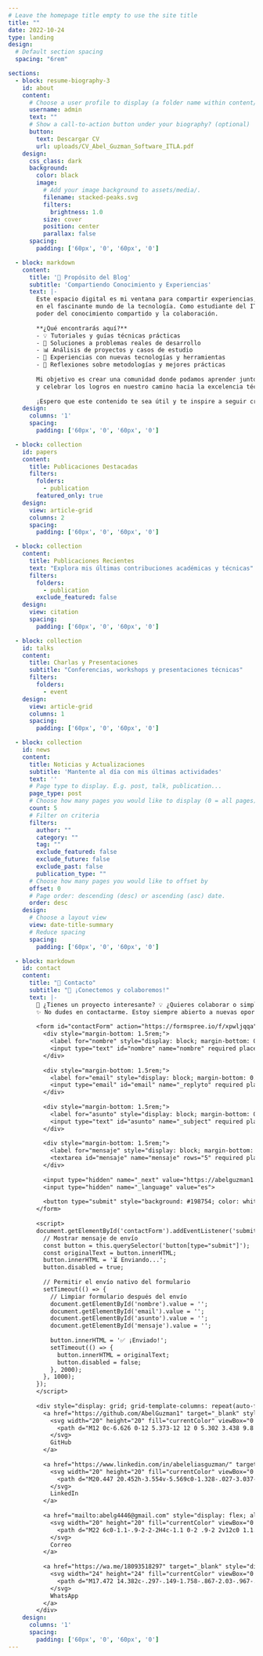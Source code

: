 ```yaml
---
# Leave the homepage title empty to use the site title
title: ""
date: 2022-10-24
type: landing
design:
  # Default section spacing
  spacing: "6rem"

sections:
  - block: resume-biography-3
    id: about
    content:
      # Choose a user profile to display (a folder name within content/authors/)
      username: admin
      text: ""
      # Show a call-to-action button under your biography? (optional)
      button:
        text: Descargar CV
        url: uploads/CV_Abel_Guzman_Software_ITLA.pdf
    design:
      css_class: dark
      background:
        color: black
        image:
          # Add your image background to assets/media/.
          filename: stacked-peaks.svg
          filters:
            brightness: 1.0
          size: cover
          position: center
          parallax: false
      spacing:
        padding: ['60px', '0', '60px', '0']

  - block: markdown
    content:
      title: '📝 Propósito del Blog'
      subtitle: 'Compartiendo Conocimiento y Experiencias'
      text: |-
        Este espacio digital es mi ventana para compartir experiencias, aprendizajes y descubrimientos 
        en el fascinante mundo de la tecnología. Como estudiante del ITLA, creo firmemente en el 
        poder del conocimiento compartido y la colaboración.
        
        **¿Qué encontrarás aquí?**
        - 💡 Tutoriales y guías técnicas prácticas
        - 🔧 Soluciones a problemas reales de desarrollo
        - 📊 Análisis de proyectos y casos de estudio
        - 🚀 Experiencias con nuevas tecnologías y herramientas
        - 🎯 Reflexiones sobre metodologías y mejores prácticas
        
        Mi objetivo es crear una comunidad donde podamos aprender juntos, compartir desafíos
        y celebrar los logros en nuestro camino hacia la excelencia técnica.
        
        ¡Espero que este contenido te sea útil y te inspire a seguir creciendo! 
    design:
      columns: '1'
      spacing:
        padding: ['60px', '0', '60px', '0']

  - block: collection
    id: papers
    content:
      title: Publicaciones Destacadas
      filters:
        folders:
          - publication
        featured_only: true
    design:
      view: article-grid
      columns: 2
      spacing:
        padding: ['60px', '0', '60px', '0']

  - block: collection
    content:
      title: Publicaciones Recientes
      text: "Explora mis últimas contribuciones académicas y técnicas"
      filters:
        folders:
          - publication
        exclude_featured: false
    design:
      view: citation
      spacing:
        padding: ['60px', '0', '60px', '0']

  - block: collection
    id: talks
    content:
      title: Charlas y Presentaciones
      subtitle: "Conferencias, workshops y presentaciones técnicas"
      filters:
        folders:
          - event
    design:
      view: article-grid
      columns: 1
      spacing:
        padding: ['60px', '0', '60px', '0']

  - block: collection
    id: news
    content:
      title: Noticias y Actualizaciones
      subtitle: 'Mantente al día con mis últimas actividades'
      text: ''
      # Page type to display. E.g. post, talk, publication...
      page_type: post
      # Choose how many pages you would like to display (0 = all pages)
      count: 5
      # Filter on criteria
      filters:
        author: ""
        category: ""
        tag: ""
        exclude_featured: false
        exclude_future: false
        exclude_past: false
        publication_type: ""
      # Choose how many pages you would like to offset by
      offset: 0
      # Page order: descending (desc) or ascending (asc) date.
      order: desc
    design:
      # Choose a layout view
      view: date-title-summary
      # Reduce spacing
      spacing:
        padding: ['60px', '0', '60px', '0']

  - block: markdown
    id: contact
    content:
      title: "📧 Contacto"
      subtitle: "🤝 ¡Conectemos y colaboremos!"
      text: |-
        🚀 ¿Tienes un proyecto interesante? 💡 ¿Quieres colaborar o simplemente charlar sobre tecnología? 
        ✨ No dudes en contactarme. Estoy siempre abierto a nuevas oportunidades y conexiones profesionales.
        
        <form id="contactForm" action="https://formspree.io/f/xpwljqqa" method="POST" style="max-width: 600px; margin: 2rem auto; background: rgba(26, 58, 46, 0.8); padding: 2rem; border-radius: 15px;">
          <div style="margin-bottom: 1.5rem;">
            <label for="nombre" style="display: block; margin-bottom: 0.5rem; color: white; font-weight: bold;">👤 Nombre completo</label>
            <input type="text" id="nombre" name="nombre" required placeholder="Tu nombre completo" style="width: 100%; padding: 1rem; border: none; border-radius: 8px; font-size: 1rem; background: rgba(255,255,255,0.95); color: #333; box-sizing: border-box;">
          </div>
          
          <div style="margin-bottom: 1.5rem;">
            <label for="email" style="display: block; margin-bottom: 0.5rem; color: white; font-weight: bold;">📧 Correo electrónico</label>
            <input type="email" id="email" name="_replyto" required placeholder="tu@email.com" style="width: 100%; padding: 1rem; border: none; border-radius: 8px; font-size: 1rem; background: rgba(255,255,255,0.95); color: #333; box-sizing: border-box;">
          </div>
          
          <div style="margin-bottom: 1.5rem;">
            <label for="asunto" style="display: block; margin-bottom: 0.5rem; color: white; font-weight: bold;">📋 Asunto</label>
            <input type="text" id="asunto" name="_subject" required placeholder="¿De qué quieres hablar?" style="width: 100%; padding: 1rem; border: none; border-radius: 8px; font-size: 1rem; background: rgba(255,255,255,0.95); color: #333; box-sizing: border-box;">
          </div>
          
          <div style="margin-bottom: 1.5rem;">
            <label for="mensaje" style="display: block; margin-bottom: 0.5rem; color: white; font-weight: bold;">💬 Mensaje</label>
            <textarea id="mensaje" name="mensaje" rows="5" required placeholder="Cuéntame sobre tu proyecto o idea..." style="width: 100%; padding: 1rem; border: none; border-radius: 8px; font-size: 1rem; background: rgba(255,255,255,0.95); color: #333; box-sizing: border-box; resize: vertical;"></textarea>
          </div>
          
          <input type="hidden" name="_next" value="https://abelguzman1.github.io/darkneko.github.io/#contact">
          <input type="hidden" name="_language" value="es">
          
          <button type="submit" style="background: #198754; color: white; padding: 1rem 2rem; border: none; border-radius: 8px; font-size: 1.1rem; font-weight: bold; cursor: pointer; width: 100%; transition: all 0.3s ease;">🚀 Enviar Mensaje</button>
        </form>
        
        <script>
        document.getElementById('contactForm').addEventListener('submit', function(e) {
          // Mostrar mensaje de envío
          const button = this.querySelector('button[type="submit"]');
          const originalText = button.innerHTML;
          button.innerHTML = '⏳ Enviando...';
          button.disabled = true;
          
          // Permitir el envío nativo del formulario
          setTimeout(() => {
            // Limpiar formulario después del envío
            document.getElementById('nombre').value = '';
            document.getElementById('email').value = '';
            document.getElementById('asunto').value = '';
            document.getElementById('mensaje').value = '';
            
            button.innerHTML = '✅ ¡Enviado!';
            setTimeout(() => {
              button.innerHTML = originalText;
              button.disabled = false;
            }, 2000);
          }, 1000);
        });
        </script>
        
        <div style="display: grid; grid-template-columns: repeat(auto-fit, minmax(130px, 1fr)); gap: 1rem; max-width: 600px; margin: 4rem auto 0; padding: 0 1rem;">
          <a href="https://github.com/AbelGuzman1" target="_blank" style="display: flex; align-items: center; justify-content: center; gap: 0.5rem; padding: 1rem; background: rgba(255,255,255,0.15); border-radius: 12px; color: white; text-decoration: none; font-weight: 600; transition: all 0.3s ease; min-height: 50px; font-size: 1rem;">
            <svg width="20" height="20" fill="currentColor" viewBox="0 0 24 24">
              <path d="M12 0c-6.626 0-12 5.373-12 12 0 5.302 3.438 9.8 8.207 11.387.599.111.793-.261.793-.577v-2.234c-3.338.726-4.033-1.416-4.033-1.416-.546-1.387-1.333-1.756-1.333-1.756-1.089-.745.083-.729.083-.729 1.205.084 1.839 1.237 1.839 1.237 1.07 1.834 2.807 1.304 3.492.997.107-.775.418-1.305.762-1.604-2.665-.305-5.467-1.334-5.467-5.931 0-1.311.469-2.381 1.236-3.221-.124-.303-.535-1.524.117-3.176 0 0 1.008-.322 3.301 1.23.957-.266 1.983-.399 3.003-.404 1.02.005 2.047.138 3.006.404 2.291-1.552 3.297-1.23 3.297-1.23.653 1.653.242 2.874.118 3.176.77.84 1.235 1.911 1.235 3.221 0 4.609-2.807 5.624-5.479 5.921.43.372.823 1.102.823 2.222v3.293c0 .319.192.694.801.576 4.765-1.589 8.199-6.086 8.199-11.386 0-6.627-5.373-12-12-12z"/>
            </svg>
            GitHub
          </a>
          
          <a href="https://www.linkedin.com/in/abeleliasguzman/" target="_blank" style="display: flex; align-items: center; justify-content: center; gap: 0.5rem; padding: 1rem; background: rgba(255,255,255,0.15); border-radius: 12px; color: white; text-decoration: none; font-weight: 600; transition: all 0.3s ease; min-height: 50px; font-size: 1rem;">
            <svg width="20" height="20" fill="currentColor" viewBox="0 0 24 24">
              <path d="M20.447 20.452h-3.554v-5.569c0-1.328-.027-3.037-1.852-3.037-1.853 0-2.136 1.445-2.136 2.939v5.667H9.351V9h3.414v1.561h.046c.477-.9 1.637-1.85 3.37-1.85 3.601 0 4.267 2.37 4.267 5.455v6.286zM5.337 7.433c-1.144 0-2.063-.926-2.063-2.065 0-1.138.92-2.063 2.063-2.063 1.14 0 2.064.925 2.064 2.063 0 1.139-.925 2.065-2.064 2.065zm1.782 13.019H3.555V9h3.564v11.452zM22.225 0H1.771C.792 0 0 .774 0 1.729v20.542C0 23.227.792 24 1.771 24h20.451C23.2 24 24 23.227 24 22.271V1.729C24 .774 23.2 0 22.222 0h.003z"/>
            </svg>
            LinkedIn
          </a>
          
          <a href="mailto:abelg4446@gmail.com" style="display: flex; align-items: center; justify-content: center; gap: 0.5rem; padding: 1rem; background: rgba(255,255,255,0.15); border-radius: 12px; color: white; text-decoration: none; font-weight: 600; transition: all 0.3s ease; min-height: 50px; font-size: 1rem;">
            <svg width="20" height="20" fill="currentColor" viewBox="0 0 24 24">
              <path d="M22 6c0-1.1-.9-2-2-2H4c-1.1 0-2 .9-2 2v12c0 1.1.9 2 2 2h16c1.1 0 2-.9 2-2V6zm-2 0l-8 5-8-5h16zm0 12H4V8l8 5 8-5v10z"/>
            </svg>
            Correo
          </a>
          
          <a href="https://wa.me/18093518297" target="_blank" style="display: flex; align-items: center; justify-content: center; gap: 0.5rem; padding: 1rem; background: rgba(255,255,255,0.15); border-radius: 12px; color: white; text-decoration: none; font-weight: 600; transition: all 0.3s ease; min-height: 50px; font-size: 1rem;">
            <svg width="24" height="24" fill="currentColor" viewBox="0 0 24 24">
              <path d="M17.472 14.382c-.297-.149-1.758-.867-2.03-.967-.273-.099-.471-.148-.67.15-.197.297-.767.966-.94 1.164-.173.199-.347.223-.644.075-.297-.15-1.255-.463-2.39-1.475-.883-.788-1.48-1.761-1.653-2.059-.173-.297-.018-.458.13-.606.134-.133.298-.347.446-.52.149-.174.198-.298.298-.497.099-.198.05-.371-.025-.52-.075-.149-.669-1.612-.916-2.207-.242-.579-.487-.5-.669-.51-.173-.008-.371-.01-.57-.01-.198 0-.52.074-.792.372-.272.297-1.04 1.016-1.04 2.479 0 1.462 1.065 2.875 1.213 3.074.149.198 2.096 3.2 5.077 4.487.709.306 1.262.489 1.694.625.712.227 1.36.195 1.871.118.571-.085 1.758-.719 2.006-1.413.248-.694.248-1.289.173-1.413-.074-.124-.272-.198-.57-.347m-5.421 7.403h-.004a9.87 9.87 0 01-5.031-1.378l-.361-.214-3.741.982.998-3.648-.235-.374a9.86 9.86 0 01-1.51-5.26c.001-5.45 4.436-9.884 9.888-9.884 2.64 0 5.122 1.03 6.988 2.898a9.825 9.825 0 012.893 6.994c-.003 5.45-4.437 9.884-9.885 9.884m8.413-18.297A11.815 11.815 0 0012.05 0C5.495 0 .16 5.335.157 11.892c0 2.096.547 4.142 1.588 5.945L.057 24l6.305-1.654a11.882 11.882 0 005.683 1.448h.005c6.554 0 11.89-5.335 11.893-11.893A11.821 11.821 0 0020.89 3.488"/>
            </svg>
            WhatsApp
          </a>
        </div>
    design:
      columns: '1'
      spacing:
        padding: ['60px', '0', '60px', '0']
---
```

